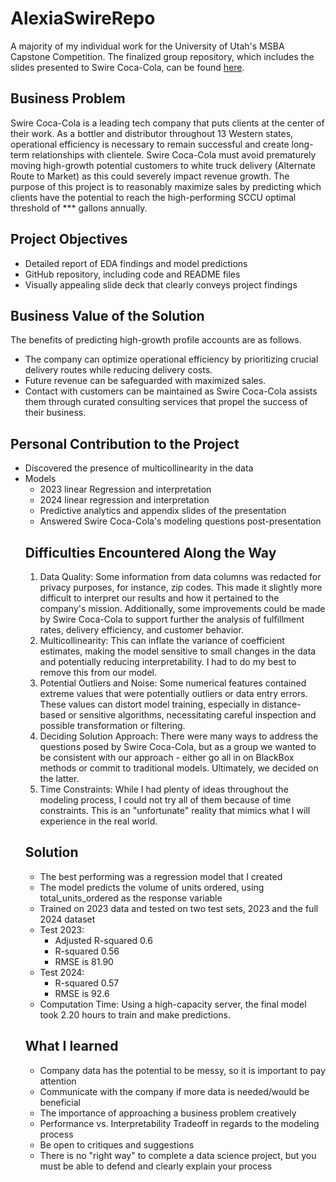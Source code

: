 # AlexiaSwireRepo
A majority of my individual work for the University of Utah's MSBA Capstone Competition. The finalized group repository, which includes the slides presented to Swire Coca-Cola, can be found [here](https://github.com/leahekblad/MSBA-Capstone-Group-1).

## Business Problem
Swire Coca-Cola is a leading tech company that puts clients at the center of their work. As a bottler and distributor throughout 13 Western states, operational efficiency is necessary to remain successful and create long-term relationships with clientele. Swire Coca-Cola must avoid prematurely moving high-growth potential customers to white truck delivery (Alternate Route to Market) as this could severely impact revenue growth. The purpose of this project is to reasonably maximize sales by predicting which clients have the potential to reach the high-performing SCCU optimal threshold of *** gallons annually.

## Project Objectives
<ul>
<li>Detailed report of EDA findings and model predictions
<li>GitHub repository, including code and README files
<li>Visually appealing slide deck that clearly conveys project findings
</ul>

## Business Value of the Solution
The benefits of predicting high-growth profile accounts are as follows.
<ul>
<li>The company can optimize operational efficiency by prioritizing crucial delivery routes while reducing delivery costs. 
<li>Future revenue can be safeguarded with maximized sales.
<li>Contact with customers can be maintained as Swire Coca-Cola assists them through curated consulting services that propel the success of their business. 
</ul>

## Personal Contribution to the Project
<ul>
<li> Discovered the presence of multicollinearity in the data
<li>Models <ul>
  <li> 2023 linear Regression and interpretation
  <li> 2024 linear regression and interpretation 
<li> Predictive analytics and appendix slides of the presentation 
<li> Answered Swire Coca-Cola's modeling questions post-presentation </ul>

## Difficulties Encountered Along the Way
1. Data Quality: Some information from data columns was redacted for privacy purposes, for instance, zip codes. This made it slightly more difficult to interpret our results and how it pertained to the company's mission. Additionally, some improvements could be made by Swire Coca-Cola to support further the analysis of fulfillment rates, delivery efficiency, and customer behavior. 
2. Multicollinearity: This can inflate the variance of coefficient estimates, making the model sensitive to small changes in the data and potentially reducing interpretability. I had to do my best to remove this from our model. 
3. Potential Outliers and Noise: Some numerical features contained extreme values that were potentially outliers or data entry errors. These values can distort model training, especially in distance-based or sensitive algorithms, necessitating careful inspection and possible transformation or filtering.
4. Deciding Solution Approach: There were many ways to address the questions posed by Swire Coca-Cola, but as a group we wanted to be consistent with our approach - either go all in on BlackBox methods or commit to traditional models. Ultimately, we decided on the latter.
5. Time Constraints: While I had plenty of ideas throughout the modeling process, I could not try all of them because of time constraints. This is an "unfortunate" reality that mimics what I will experience in the real world. 

## Solution
<ul>
<li>The best performing was a regression model that I created 
<li>The model predicts the volume of units ordered, using total_units_ordered as the response variable
<li>Trained on 2023 data and tested on two test sets, 2023 and the full 2024 dataset 
<li>Test 2023: <ul>
<li>Adjusted R-squared 0.6
<li>R-squared 0.56
<li>RMSE is 81.90</ul>
<li>Test 2024: <ul>
<li>R-squared 0.57 
<li>RMSE is 92.6</ul>
<li>Computation Time: Using a high-capacity server, the final model took 2.20 hours to train and make predictions.
</ul>

## What I learned
<ul>
<li> Company data has the potential to be messy, so it is important to pay attention
<li> Communicate with the company if more data is needed/would be beneficial
<li> The importance of approaching a business problem creatively 
<li> Performance vs. Interpretability Tradeoff in regards to the modeling process 
<li> Be open to critiques and suggestions 
<li> There is no "right way" to complete a data science project, but you must be able to defend and clearly explain your process
</ul>

